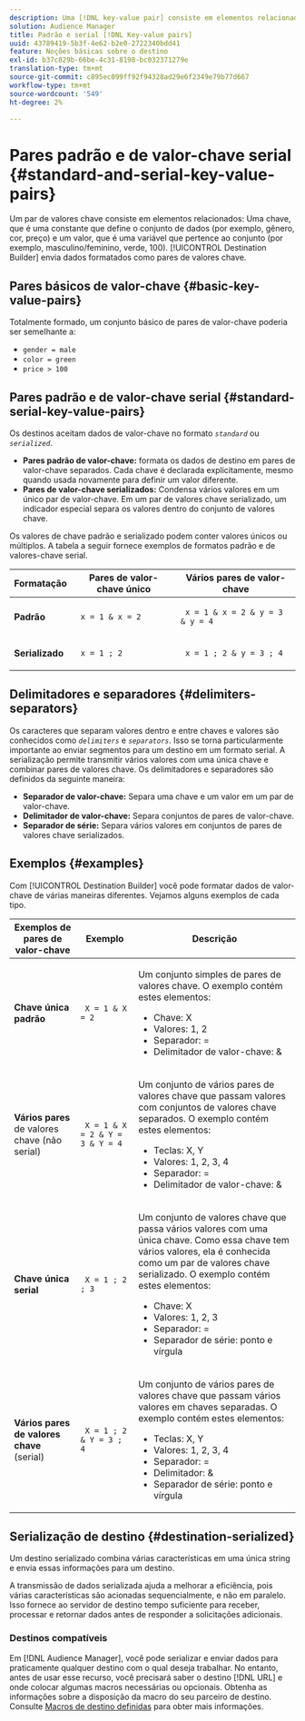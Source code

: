 ```yaml
---
description: Uma [!DNL key-value pair] consiste em elementos relacionados Uma chave, que é uma constante que define o conjunto de dados (por exemplo, gênero, cor, preço) e um valor, que é uma variável que pertence ao conjunto (por exemplo, masculino/feminino, verde, 100). O Construtor de destinos envia dados formatados como pares de valores chave.
solution: Audience Manager
title: Padrão e serial [!DNL Key-value pairs]
uuid: 43789419-5b3f-4e62-b2e0-2722340bdd41
feature: Noções básicas sobre o destino
exl-id: b37c829b-66be-4c31-8198-bc032371279e
translation-type: tm+mt
source-git-commit: c895ec099ff92f94328ad29e6f2349e79b77d667
workflow-type: tm+mt
source-wordcount: '549'
ht-degree: 2%

---
```


# Pares padrão e de valor-chave serial {#standard-and-serial-key-value-pairs}

Um par de valores chave consiste em elementos relacionados: Uma chave, que é uma constante que define o conjunto de dados (por exemplo, gênero, cor, preço) e um valor, que é uma variável que pertence ao conjunto (por exemplo, masculino/feminino, verde, 100). [!UICONTROL Destination Builder] envia dados formatados como pares de valores chave.

## Pares básicos de valor-chave {#basic-key-value-pairs}

Totalmente formado, um conjunto básico de pares de valor-chave poderia ser semelhante a:

* `gender = male`
* `color = green`
* `price > 100`

## Pares padrão e de valor-chave serial {#standard-serial-key-value-pairs}

Os destinos aceitam dados de valor-chave no formato *`standard`* ou *`serialized`*.

* **Pares padrão de valor-chave:** formata os dados de destino em pares de valor-chave separados. Cada chave é declarada explicitamente, mesmo quando usada novamente para definir um valor diferente.
* **Pares de valor-chave serializados:** Condensa vários valores em um único par de valor-chave. Em um par de valores chave serializado, um indicador especial separa os valores dentro do conjunto de valores chave.

Os valores de chave padrão e serializado podem conter valores únicos ou múltiplos. A tabela a seguir fornece exemplos de formatos padrão e de valores-chave serial.

<table id="table_7895B1E800934117A19A96380F0CF91B"> 
 <thead> 
  <tr> 
   <th colname="col1" class="entry"> Formatação </th>
   <th colname="col2" class="entry"> Pares de valor-chave único </th>
   <th colname="col3" class="entry"> Vários pares de valor-chave </th>
  </tr>
 </thead>
 <tbody> 
  <tr> 
   <td colname="col1"> <p> <b>Padrão</b> </p> </td>
   <td colname="col2"> <p> <code> x = 1 &amp; x = 2 </code> </p> </td>
   <td colname="col3"> <p> <code> x = 1 &amp; x = 2 &amp; y = 3 &amp; y = 4 </code> </p> </td>
  </tr>
  <tr> 
   <td colname="col1"> <p> <b>Serializado</b> </p> </td> 
   <td colname="col2"> <p> <code> x = 1 ; 2 </code> </p> </td> 
   <td colname="col3"> <p> <code> x = 1 ; 2 &amp; y = 3 ; 4 </code> </p> </td>
  </tr>
 </tbody>
</table>

## Delimitadores e separadores {#delimiters-separators}

Os caracteres que separam valores dentro e entre chaves e valores são conhecidos como *`delimiters`* e *`separators`*. Isso se torna particularmente importante ao enviar segmentos para um destino em um formato serial. A serialização permite transmitir vários valores com uma única chave e combinar pares de valores chave. Os delimitadores e separadores são definidos da seguinte maneira:

* **Separador de valor-chave:** Separa uma chave e um valor em um par de valor-chave.
* **Delimitador de valor-chave:** Separa conjuntos de pares de valor-chave.
* **Separador de série:** Separa vários valores em conjuntos de pares de valores chave serializados.

## Exemplos {#examples}

Com [!UICONTROL Destination Builder] você pode formatar dados de valor-chave de várias maneiras diferentes. Vejamos alguns exemplos de cada tipo.

<table id="table_C2FBDC887C8C4CC88B1B2A7CF8E2795F"> 
 <thead> 
  <tr> 
   <th colname="col1" class="entry"> Exemplos de pares de valor-chave </th> 
   <th colname="col2" class="entry"> Exemplo </th> 
   <th colname="col3" class="entry"> Descrição </th> 
  </tr> 
 </thead>
 <tbody> 
  <tr> 
   <td colname="col1"> <p> <b>Chave única padrão</b> </p> </td> 
   <td colname="col2"> <p> <code> X = 1 &amp; X = 2 </code> </p> </td> 
   <td colname="col3"> <p>Um conjunto simples de pares de valores chave. O exemplo contém estes elementos: </p> 
    <ul id="ul_28C0CB005B264373926CA5D7418EE845"> 
     <li id="li_B6D300DBA9064F0BA743BA9B04339511">Chave: X </li> 
     <li id="li_9A1C98D5C9124FF1B4F032668576C03A">Valores: 1, 2 </li> 
     <li id="li_1D2828328E554176846C94F6140C0CBF">Separador: = </li> 
     <li id="li_0C6A70A0D9534611ACC98A0FD3693587">Delimitador de valor-chave: &amp; </li> 
    </ul> </td> 
  </tr> 
  <tr> 
   <td colname="col1"> <p> <b>Vários pares</b>  de valores chave (não serial) </p> </td> 
   <td colname="col2"> <p> <code> X = 1 &amp; X = 2 &amp; Y = 3 &amp; Y = 4 </code> </p> </td> 
   <td colname="col3"> <p>Um conjunto de vários pares de valores chave que passam valores com conjuntos de valores chave separados. O exemplo contém estes elementos: </p> 
    <ul id="ul_7FB22A43B435463D9F209067FF2C3619"> 
     <li id="li_7487657F6C2F48F5A4C4C9F9E8FB3B4B">Teclas: X, Y </li> 
     <li id="li_B828CF81DAB8443FBB2EDF6538A63B3C">Valores: 1, 2, 3, 4 </li> 
     <li id="li_EA4C95F6C93D435EB79237E38CE6F011">Separador: = </li> 
     <li id="li_45984AE2B581498299054BA5276D461D">Delimitador de valor-chave: &amp; </li> 
    </ul> </td> 
  </tr> 
  <tr> 
   <td colname="col1"> <p> <b>Chave única serial</b> </p> </td> 
   <td colname="col2"> <p> <code> X = 1 ; 2 ; 3 </code> </p> </td> 
   <td colname="col3"> <p>Um conjunto de valores chave que passa vários valores com uma única chave. Como essa chave tem vários valores, ela é conhecida como um par de valores chave serializado. O exemplo contém estes elementos: </p> 
    <ul id="ul_69C4C662B9BD4F77BB940D921B316CCF"> 
     <li id="li_718BEC527E69417C9F88D3DBD3357A28">Chave: X </li> 
     <li id="li_659DCBBFB4024AC2B9C4E74D2A86648D">Valores: 1, 2, 3 </li> 
     <li id="li_9A890233C6F84085A7BD5EA4D044E3CC">Separador: = </li> 
     <li id="li_AFC0426EA6044F8BAFD915FCB3808FBA">Separador de série: ponto e vírgula </li> 
    </ul> </td> 
  </tr> 
  <tr> 
   <td colname="col1"> <p> <b>Vários pares de valores chave</b>  (serial) </p> </td> 
   <td colname="col2"> <p> <code> X = 1 ; 2 &amp; Y = 3 ; 4 </code> </p> </td> 
   <td colname="col3"> <p>Um conjunto de vários pares de valores chave que passam vários valores em chaves separadas. O exemplo contém estes elementos: </p> 
    <ul id="ul_CB50133B2E944818B9F2A0586EF69774"> 
     <li id="li_FD3D7ECC2BF046E99B1ED0B73EFE341F">Teclas: X, Y </li> 
     <li id="li_2BADC98C4CE74BBBBA1DC446D24615AC">Valores: 1, 2, 3, 4 </li> 
     <li id="li_4125435175AD4A43A44B980B28F32364">Separador: = </li> 
     <li id="li_48CFC279B2514F4FB2935B05FC7F287A">Delimitador: &amp; </li> 
     <li id="li_576C731F2FAF47FD92F55345CD6D36A0">Separador de série: ponto e vírgula </li> 
    </ul> </td> 
  </tr> 
 </tbody> 
</table>

## Serialização de destino {#destination-serialized}

Um destino serializado combina várias características em uma única string e envia essas informações para um destino.

<!-- c_dest_serialized.xml -->

A transmissão de dados serializada ajuda a melhorar a eficiência, pois várias características são acionadas sequencialmente, e não em paralelo. Isso fornece ao servidor de destino tempo suficiente para receber, processar e retornar dados antes de responder a solicitações adicionais.

### Destinos compatíveis

Em [!DNL Audience Manager], você pode serializar e enviar dados para praticamente qualquer destino com o qual deseja trabalhar. No entanto, antes de usar esse recurso, você precisará saber o destino [!DNL URL] e onde colocar algumas macros necessárias ou opcionais. Obtenha as informações sobre a disposição da macro do seu parceiro de destino. Consulte [Macros de destino definidas](../../features/destinations/destination-macros.md#destination-macros-defined) para obter mais informações.
